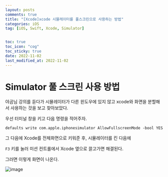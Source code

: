 ```yaml
---
layout: posts
comments: true
title: "[Xcode]xcode 시뮬레이터를 풀스크린으로 사용하는 방법"
categories: iOS
tag: [iOS, Swift, Xcode, Simulator]


toc: true
toc_icon: "cog"
toc_sticky: true
date: 2022-11-02
last_modified_at: 2022-11-02
---
```




# Simulator 풀 스크린 사용 방법

야곰님 강의를 듣다가 시뮬레이터가 다른 윈도우에 있지 않고 xcode와 화면을 분할해서 사용하는 것을 보고 찾아보았다.

우선 터미널 창을 키고 다음 명령을 적어주자.

`defaults write com.apple.iphonesimulator AllowFullscreenMode -bool YES`

그 다음에 Xcode를 전체화면으로 키워준 후, 시뮬레이터를 킨 다음에

`F3` 키를 눌러 미션 컨트롤에서 Xcode 옆으로 끌고가면 해결된다.

그러면 이렇게 화면이 나온다.

![image](https://user-images.githubusercontent.com/75322297/199370719-dd57e5c7-9b1f-408d-a512-dbb5372753ba.png)
